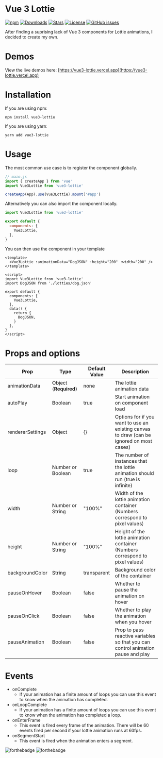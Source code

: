 # Vue 3 Lottie

[![npm](https://img.shields.io/npm/v/vue3-lottie)](https://www.npmjs.com/package/vue3-lottie) [![Downloads](https://img.shields.io/npm/dt/vue3-lottie)](https://www.npmjs.com/package/vue3-lottie) [![Stars](https://img.shields.io/github/stars/megasanjay/vue3-lottie.svg?style=flat-square)](https://github.com/megasanjay/vue3-lottie/stargazers) [![License](https://img.shields.io/npm/l/vue3-lottie)](https://github.com/megasanjay/vue3-lottie/blob/main/LICENSE) [![GitHub issues](https://img.shields.io/github/issues/megasanjay/vue3-lottie)](https://github.com/megasanjay/vue3-lottie/issues)

After finding a suprising lack of Vue 3 components for Lottie animations, I decided to create my own.

# Demos

View the live demos here: [https://vue3-lottie.vercel.app](https://vue3-lottie.vercel.app)

# Installation

If you are using npm:

```shell
npm install vue3-lottie
```

If you are using yarn:

```shell
yarn add vue3-lottie
```

# Usage

The most common use case is to register the component globally.

```js
// main.js
import { createApp } from 'vue'
import Vue3Lottie from 'vue3-lottie'

createApp(App).use(Vue3Lottie).mount('#app')
```

Alternatively you can also import the component locally.

```js
import Vue3Lottie from 'vue3-lottie'

export default {
  components: {
    Vue3Lottie,
  },
}
```

You can then use the component in your template

```vue
<template>
  <Vue3Lottie :animationData="DogJSON" :height="200" :width="200" />
</template>

<script>
import Vue3Lottie from 'vue3-lottie'
import DogJSON from './lotties/dog.json'

export default {
  components: {
    Vue3Lottie,
  },
  data() {
    return {
      DogJSON,
    }
  },
}
</script>
```

# Props and options

| Prop             | Type                  | Default Value | Description                                                                              |
| ---------------- | --------------------- | ------------- | ---------------------------------------------------------------------------------------- |
| animationData    | Object (**Required**) | none          | The lottie animation data                                                                |
| autoPlay         | Boolean               | true          | Start animation on component load                                                        |
| rendererSettings | Object                | {}            | Options for if you want to use an existing canvas to draw (can be ignored on most cases) |
| loop             | Number or Boolean     | true          | The number of instances that the lottie animation should run (true is infinite)          |
| width            | Number or String      | "100%"        | Width of the lottie animation container (Numbers correspond to pixel values)             |
| height           | Number or String      | "100%"        | Height of the lottie animation container (Numbers correspond to pixel values)            |
| backgroundColor  | String                | transparent   | Background color of the container                                                        |
| pauseOnHover     | Boolean               | false         | Whether to pause the animation on hover                                                  |
| pauseOnClick     | Boolean               | false         | Whether to play the animation when you hover                                             |
| pauseAnimation   | Boolean               | false         | Prop to pass reactive variables so that you can control animation pause and play         |

# Events

- onComplete
  - If your animation has a finite amount of loops you can use this event to know when the animation has completed.
- onLoopComplete
  - If your animation has a finite amount of loops you can use this event to know when the animation has completed a loop.
- onEnterFrame
  - This event is fired every frame of the animation. There will be 60 events fired per second if your lottie animation runs at 60fps.
- onSegmentStart
  - This event is fired when the animation enters a segment.

![forthebadge](https://forthebadge.com/images/badges/made-with-vue.svg) ![forthebadge](https://forthebadge.com/images/badges/built-with-love.svg)
